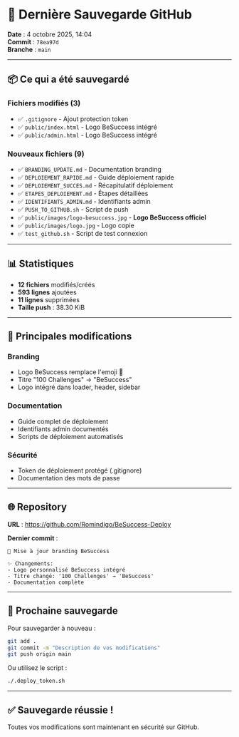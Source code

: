 # 💾 Dernière Sauvegarde GitHub

**Date** : 4 octobre 2025, 14:04  
**Commit** : `78ea97d`  
**Branche** : `main`

---

## 📦 Ce qui a été sauvegardé

### Fichiers modifiés (3)
- ✅ `.gitignore` - Ajout protection token
- ✅ `public/index.html` - Logo BeSuccess intégré
- ✅ `public/admin.html` - Logo BeSuccess intégré

### Nouveaux fichiers (9)
- ✅ `BRANDING_UPDATE.md` - Documentation branding
- ✅ `DEPLOIEMENT_RAPIDE.md` - Guide déploiement rapide
- ✅ `DEPLOIEMENT_SUCCES.md` - Récapitulatif déploiement
- ✅ `ETAPES_DEPLOIEMENT.md` - Étapes détaillées
- ✅ `IDENTIFIANTS_ADMIN.md` - Identifiants admin
- ✅ `PUSH_TO_GITHUB.sh` - Script de push
- ✅ `public/images/logo-besuccess.jpg` - **Logo BeSuccess officiel**
- ✅ `public/images/logo.jpg` - Logo copie
- ✅ `test_github.sh` - Script de test connexion

---

## 📊 Statistiques

- **12 fichiers** modifiés/créés
- **593 lignes** ajoutées
- **11 lignes** supprimées
- **Taille push** : 38.30 KiB

---

## 🎨 Principales modifications

### Branding
- Logo BeSuccess remplace l'emoji 💎
- Titre "100 Challenges" → "BeSuccess"
- Logo intégré dans loader, header, sidebar

### Documentation
- Guide complet de déploiement
- Identifiants admin documentés
- Scripts de déploiement automatisés

### Sécurité
- Token de déploiement protégé (.gitignore)
- Documentation des mots de passe

---

## 🌐 Repository

**URL** : https://github.com/Romindigo/BeSuccess-Deploy

**Dernier commit** :
```
🎨 Mise à jour branding BeSuccess

✨ Changements:
- Logo personnalisé BeSuccess intégré
- Titre changé: '100 Challenges' → 'BeSuccess'
- Documentation complète
```

---

## 🔄 Prochaine sauvegarde

Pour sauvegarder à nouveau :

```bash
git add .
git commit -m "Description de vos modifications"
git push origin main
```

Ou utilisez le script :
```bash
./.deploy_token.sh
```

---

## ✅ Sauvegarde réussie !

Toutes vos modifications sont maintenant en sécurité sur GitHub.

